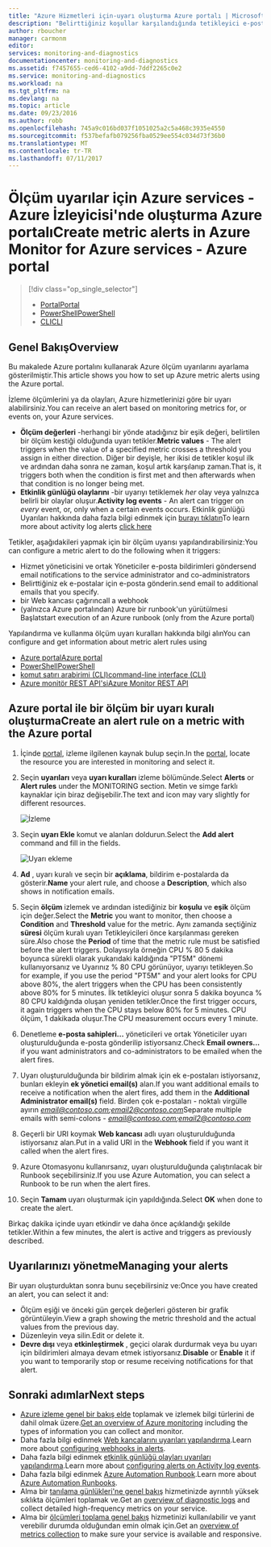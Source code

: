 ```yaml
---
title: "Azure Hizmetleri için-uyarı oluşturma Azure portalı | Microsoft Docs"
description: "Belirttiğiniz koşullar karşılandığında tetikleyici e-postalar, bildirimler, Web siteleri URL'leri (Web kancaları) ya da Otomasyon çağırın."
author: rboucher
manager: carmonm
editor: 
services: monitoring-and-diagnostics
documentationcenter: monitoring-and-diagnostics
ms.assetid: f7457655-ced6-4102-a9dd-7ddf2265c0e2
ms.service: monitoring-and-diagnostics
ms.workload: na
ms.tgt_pltfrm: na
ms.devlang: na
ms.topic: article
ms.date: 09/23/2016
ms.author: robb
ms.openlocfilehash: 745a9c016bd037f1051025a2c5a468c3935e4550
ms.sourcegitcommit: f537befafb079256fba0529ee554c034d73f36b0
ms.translationtype: MT
ms.contentlocale: tr-TR
ms.lasthandoff: 07/11/2017
---
```

# <a name="create-metric-alerts-in-azure-monitor-for-azure-services---azure-portal"></a><span data-ttu-id="4c7e4-103">Ölçüm uyarılar için Azure services - Azure İzleyicisi'nde oluşturma Azure portalı</span><span class="sxs-lookup"><span data-stu-id="4c7e4-103">Create metric alerts in Azure Monitor for Azure services - Azure portal</span></span>
> [!div class="op_single_selector"]
> * [<span data-ttu-id="4c7e4-104">Portal</span><span class="sxs-lookup"><span data-stu-id="4c7e4-104">Portal</span></span>](insights-alerts-portal.md)
> * [<span data-ttu-id="4c7e4-105">PowerShell</span><span class="sxs-lookup"><span data-stu-id="4c7e4-105">PowerShell</span></span>](insights-alerts-powershell.md)
> * [<span data-ttu-id="4c7e4-106">CLI</span><span class="sxs-lookup"><span data-stu-id="4c7e4-106">CLI</span></span>](insights-alerts-command-line-interface.md)
>
>

## <a name="overview"></a><span data-ttu-id="4c7e4-107">Genel Bakış</span><span class="sxs-lookup"><span data-stu-id="4c7e4-107">Overview</span></span>
<span data-ttu-id="4c7e4-108">Bu makalede Azure portalını kullanarak Azure ölçüm uyarılarını ayarlama gösterilmiştir.</span><span class="sxs-lookup"><span data-stu-id="4c7e4-108">This article shows you how to set up Azure metric alerts using the Azure portal.</span></span>   

<span data-ttu-id="4c7e4-109">İzleme ölçümlerini ya da olayları, Azure hizmetlerinizi göre bir uyarı alabilirsiniz.</span><span class="sxs-lookup"><span data-stu-id="4c7e4-109">You can receive an alert based on monitoring metrics for, or events on, your Azure services.</span></span>

* <span data-ttu-id="4c7e4-110">**Ölçüm değerleri** -herhangi bir yönde atadığınız bir eşik değeri, belirtilen bir ölçüm kestiği olduğunda uyarı tetikler.</span><span class="sxs-lookup"><span data-stu-id="4c7e4-110">**Metric values** - The alert triggers when the value of a specified metric crosses a threshold you assign in either direction.</span></span> <span data-ttu-id="4c7e4-111">Diğer bir deyişle, her ikisi de tetikler koşul ilk ve ardından daha sonra ne zaman, koşul artık karşılanıp zaman.</span><span class="sxs-lookup"><span data-stu-id="4c7e4-111">That is, it triggers both when the condition is first met and then afterwards when that condition is no longer being met.</span></span>    
* <span data-ttu-id="4c7e4-112">**Etkinlik günlüğü olaylarını** -bir uyarıyı tetiklemek *her* olay veya yalnızca belirli bir olaylar oluşur.</span><span class="sxs-lookup"><span data-stu-id="4c7e4-112">**Activity log events** - An alert can trigger on *every* event, or, only when a certain events occurs.</span></span> <span data-ttu-id="4c7e4-113">Etkinlik günlüğü Uyarıları hakkında daha fazla bilgi edinmek için [burayı tıklatın](monitoring-activity-log-alerts.md)</span><span class="sxs-lookup"><span data-stu-id="4c7e4-113">To learn more about activity log alerts [click here](monitoring-activity-log-alerts.md)</span></span>

<span data-ttu-id="4c7e4-114">Tetikler, aşağıdakileri yapmak için bir ölçüm uyarısı yapılandırabilirsiniz:</span><span class="sxs-lookup"><span data-stu-id="4c7e4-114">You can configure a metric alert to do the following when it triggers:</span></span>

* <span data-ttu-id="4c7e4-115">Hizmet yöneticisini ve ortak Yöneticiler e-posta bildirimleri gönder</span><span class="sxs-lookup"><span data-stu-id="4c7e4-115">send email notifications to the service administrator and co-administrators</span></span>
* <span data-ttu-id="4c7e4-116">Belirttiğiniz ek e-postalar için e-posta gönderin.</span><span class="sxs-lookup"><span data-stu-id="4c7e4-116">send email to additional emails that you specify.</span></span>
* <span data-ttu-id="4c7e4-117">bir Web kancası çağırın</span><span class="sxs-lookup"><span data-stu-id="4c7e4-117">call a webhook</span></span>
* <span data-ttu-id="4c7e4-118">(yalnızca Azure portalından) Azure bir runbook'un yürütülmesi Başlat</span><span class="sxs-lookup"><span data-stu-id="4c7e4-118">start execution of an Azure runbook (only from the Azure portal)</span></span>

<span data-ttu-id="4c7e4-119">Yapılandırma ve kullanma ölçüm uyarı kuralları hakkında bilgi alın</span><span class="sxs-lookup"><span data-stu-id="4c7e4-119">You can configure and get information about metric alert rules using</span></span>

* [<span data-ttu-id="4c7e4-120">Azure portal</span><span class="sxs-lookup"><span data-stu-id="4c7e4-120">Azure portal</span></span>](insights-alerts-portal.md)
* [<span data-ttu-id="4c7e4-121">PowerShell</span><span class="sxs-lookup"><span data-stu-id="4c7e4-121">PowerShell</span></span>](insights-alerts-powershell.md)
* [<span data-ttu-id="4c7e4-122">komut satırı arabirimi (CLI)</span><span class="sxs-lookup"><span data-stu-id="4c7e4-122">command-line interface (CLI)</span></span>](insights-alerts-command-line-interface.md)
* [<span data-ttu-id="4c7e4-123">Azure monitör REST API'si</span><span class="sxs-lookup"><span data-stu-id="4c7e4-123">Azure Monitor REST API</span></span>](https://msdn.microsoft.com/library/azure/dn931945.aspx)

## <a name="create-an-alert-rule-on-a-metric-with-the-azure-portal"></a><span data-ttu-id="4c7e4-124">Azure portal ile bir ölçüm bir uyarı kuralı oluşturma</span><span class="sxs-lookup"><span data-stu-id="4c7e4-124">Create an alert rule on a metric with the Azure portal</span></span>
1. <span data-ttu-id="4c7e4-125">İçinde [portal](https://portal.azure.com/), izleme ilgilenen kaynak bulup seçin.</span><span class="sxs-lookup"><span data-stu-id="4c7e4-125">In the [portal](https://portal.azure.com/), locate the resource you are interested in monitoring and select it.</span></span>

2. <span data-ttu-id="4c7e4-126">Seçin **uyarıları** veya **uyarı kuralları** izleme bölümünde.</span><span class="sxs-lookup"><span data-stu-id="4c7e4-126">Select **Alerts** or **Alert rules** under the MONITORING section.</span></span> <span data-ttu-id="4c7e4-127">Metin ve simge farklı kaynaklar için biraz değişebilir.</span><span class="sxs-lookup"><span data-stu-id="4c7e4-127">The text and icon may vary slightly for different resources.</span></span>  

    ![İzleme](./media/insights-alerts-portal/AlertRulesButton.png)

3. <span data-ttu-id="4c7e4-129">Seçin **uyarı Ekle** komut ve alanları doldurun.</span><span class="sxs-lookup"><span data-stu-id="4c7e4-129">Select the **Add alert** command and fill in the fields.</span></span>

    ![Uyarı ekleme](./media/insights-alerts-portal/AddAlertOnlyParamsPage.png)

4. <span data-ttu-id="4c7e4-131">**Ad** , uyarı kuralı ve seçin bir **açıklama**, bildirim e-postalarda da gösterir.</span><span class="sxs-lookup"><span data-stu-id="4c7e4-131">**Name** your alert rule, and choose a **Description**, which also shows in notification emails.</span></span>

5. <span data-ttu-id="4c7e4-132">Seçin **ölçüm** izlemek ve ardından istediğiniz bir **koşulu** ve **eşik** ölçüm için değer.</span><span class="sxs-lookup"><span data-stu-id="4c7e4-132">Select the **Metric** you want to monitor, then choose a **Condition** and **Threshold** value for the metric.</span></span> <span data-ttu-id="4c7e4-133">Aynı zamanda seçtiğiniz **süresi** ölçüm kuralı uyarı Tetikleyicileri önce karşılanması gereken süre.</span><span class="sxs-lookup"><span data-stu-id="4c7e4-133">Also chose the **Period** of time that the metric rule must be satisfied before the alert triggers.</span></span> <span data-ttu-id="4c7e4-134">Dolayısıyla örneğin CPU % 80 5 dakika boyunca sürekli olarak yukarıdaki kaldığında "PT5M" dönemi kullanıyorsanız ve Uyarınız % 80 CPU görünüyor, uyarıyı tetikleyen.</span><span class="sxs-lookup"><span data-stu-id="4c7e4-134">So for example, if you use the period "PT5M" and your alert looks for CPU above 80%, the alert triggers when the CPU has been consistently above 80% for 5 minutes.</span></span> <span data-ttu-id="4c7e4-135">İlk tetikleyici oluşur sonra 5 dakika boyunca % 80 CPU kaldığında oluşan yeniden tetikler.</span><span class="sxs-lookup"><span data-stu-id="4c7e4-135">Once the first trigger occurs, it again triggers when the CPU stays below 80% for 5 minutes.</span></span> <span data-ttu-id="4c7e4-136">CPU ölçüm, 1 dakikada oluşur.</span><span class="sxs-lookup"><span data-stu-id="4c7e4-136">The CPU measurement occurs every 1 minute.</span></span>   

6. <span data-ttu-id="4c7e4-137">Denetleme **e-posta sahipleri...**  yöneticileri ve ortak Yöneticiler uyarı oluşturulduğunda e-posta gönderilip istiyorsanız.</span><span class="sxs-lookup"><span data-stu-id="4c7e4-137">Check **Email owners...** if you want administrators and co-administrators to be emailed when the alert fires.</span></span>

7. <span data-ttu-id="4c7e4-138">Uyarı oluşturulduğunda bir bildirim almak için ek e-postaları istiyorsanız, bunları ekleyin **ek yönetici email(s)** alan.</span><span class="sxs-lookup"><span data-stu-id="4c7e4-138">If you want additional emails to receive a notification when the alert fires, add them in the **Additional Administrator email(s)** field.</span></span> <span data-ttu-id="4c7e4-139">Birden çok e-postaları - noktalı virgülle ayırın  *email@contoso.com;email2@contoso.com*</span><span class="sxs-lookup"><span data-stu-id="4c7e4-139">Separate multiple emails with semi-colons - *email@contoso.com;email2@contoso.com*</span></span>

8. <span data-ttu-id="4c7e4-140">Geçerli bir URI koymak **Web kancası** adlı uyarı oluşturulduğunda istiyorsanız alan.</span><span class="sxs-lookup"><span data-stu-id="4c7e4-140">Put in a valid URI in the **Webhook** field if you want it called when the alert fires.</span></span>

9. <span data-ttu-id="4c7e4-141">Azure Otomasyonu kullanırsanız, uyarı oluşturulduğunda çalıştırılacak bir Runbook seçebilirsiniz.</span><span class="sxs-lookup"><span data-stu-id="4c7e4-141">If you use Azure Automation, you can select a Runbook to be run when the alert fires.</span></span>

10. <span data-ttu-id="4c7e4-142">Seçin **Tamam** uyarı oluşturmak için yapıldığında.</span><span class="sxs-lookup"><span data-stu-id="4c7e4-142">Select **OK** when done to create the alert.</span></span>   

<span data-ttu-id="4c7e4-143">Birkaç dakika içinde uyarı etkindir ve daha önce açıklandığı şekilde tetikler.</span><span class="sxs-lookup"><span data-stu-id="4c7e4-143">Within a few minutes, the alert is active and triggers as previously described.</span></span>

## <a name="managing-your-alerts"></a><span data-ttu-id="4c7e4-144">Uyarılarınızı yönetme</span><span class="sxs-lookup"><span data-stu-id="4c7e4-144">Managing your alerts</span></span>
<span data-ttu-id="4c7e4-145">Bir uyarı oluşturduktan sonra bunu seçebilirsiniz ve:</span><span class="sxs-lookup"><span data-stu-id="4c7e4-145">Once you have created an alert, you can select it and:</span></span>

* <span data-ttu-id="4c7e4-146">Ölçüm eşiği ve önceki gün gerçek değerleri gösteren bir grafik görüntüleyin.</span><span class="sxs-lookup"><span data-stu-id="4c7e4-146">View a graph showing the metric threshold and the actual values from the previous day.</span></span>
* <span data-ttu-id="4c7e4-147">Düzenleyin veya silin.</span><span class="sxs-lookup"><span data-stu-id="4c7e4-147">Edit or delete it.</span></span>
* <span data-ttu-id="4c7e4-148">**Devre dışı** veya **etkinleştirmek** , geçici olarak durdurmak veya bu uyarı için bildirimleri almaya devam etmek istiyorsanız.</span><span class="sxs-lookup"><span data-stu-id="4c7e4-148">**Disable** or **Enable** it if you want to temporarily stop or resume receiving notifications for that alert.</span></span>

## <a name="next-steps"></a><span data-ttu-id="4c7e4-149">Sonraki adımlar</span><span class="sxs-lookup"><span data-stu-id="4c7e4-149">Next steps</span></span>
* <span data-ttu-id="4c7e4-150">[Azure izleme genel bir bakış elde](monitoring-overview.md) toplamak ve izlemek bilgi türlerini de dahil olmak üzere.</span><span class="sxs-lookup"><span data-stu-id="4c7e4-150">[Get an overview of Azure monitoring](monitoring-overview.md) including the types of information you can collect and monitor.</span></span>
* <span data-ttu-id="4c7e4-151">Daha fazla bilgi edinmek [Web kancalarını uyarıları yapılandırma](insights-webhooks-alerts.md).</span><span class="sxs-lookup"><span data-stu-id="4c7e4-151">Learn more about [configuring webhooks in alerts](insights-webhooks-alerts.md).</span></span>
* <span data-ttu-id="4c7e4-152">Daha fazla bilgi edinmek [etkinlik günlüğü olayları uyarıları yapılandırma](monitoring-activity-log-alerts.md).</span><span class="sxs-lookup"><span data-stu-id="4c7e4-152">Learn more about [configuring alerts on Activity log events](monitoring-activity-log-alerts.md).</span></span>
* <span data-ttu-id="4c7e4-153">Daha fazla bilgi edinmek [Azure Automation Runbook](../automation/automation-starting-a-runbook.md).</span><span class="sxs-lookup"><span data-stu-id="4c7e4-153">Learn more about [Azure Automation Runbooks](../automation/automation-starting-a-runbook.md).</span></span>
* <span data-ttu-id="4c7e4-154">Alma bir [tanılama günlükleri'ne genel bakış](monitoring-overview-of-diagnostic-logs.md) hizmetinizde ayrıntılı yüksek sıklıkta ölçümleri toplamak ve.</span><span class="sxs-lookup"><span data-stu-id="4c7e4-154">Get an [overview of diagnostic logs](monitoring-overview-of-diagnostic-logs.md) and collect detailed high-frequency metrics on your service.</span></span>
* <span data-ttu-id="4c7e4-155">Alma bir [ölçümleri toplama genel bakış](insights-how-to-customize-monitoring.md) hizmetinizi kullanılabilir ve yanıt verebilir durumda olduğundan emin olmak için.</span><span class="sxs-lookup"><span data-stu-id="4c7e4-155">Get an [overview of metrics collection](insights-how-to-customize-monitoring.md) to make sure your service is available and responsive.</span></span>
